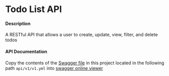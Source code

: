 # Todo List API

#### Description

A RESTful API that allows a user to create, update, view, filter, and delete todos

#### API Documentation
Copy the contents of the [Swagger file](api/v1/v1.yml) in this project located in the following path `api/v1/v1.yml` into [swagger online viewer](https://editor.swagger.io/)
